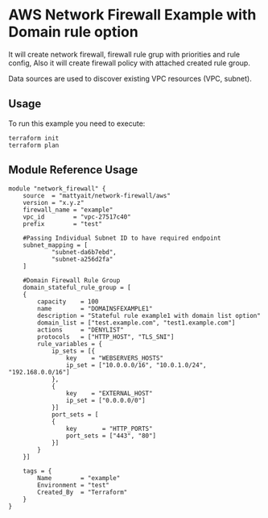 # AWS Network Firewall Example with Domain rule option

It will create network firewall, firewall rule grup with priorities and rule config, Also it will create firewall policy with attached created rule group.

Data sources are used to discover existing VPC resources (VPC, subnet).

## Usage

To run this example you need to execute:

    terraform init
    terraform plan

## Module Reference Usage    

    module "network_firewall" {
        source  = "mattyait/network-firewall/aws"
        version = "x.y.z"
        firewall_name = "example"
        vpc_id        = "vpc-27517c40"
        prefix        = "test"

        #Passing Individual Subnet ID to have required endpoint
        subnet_mapping = [
                "subnet-da6b7ebd",
                "subnet-a256d2fa"
        ]

        #Domain Firewall Rule Group
        domain_stateful_rule_group = [
        {
            capacity    = 100
            name        = "DOMAINSFEXAMPLE1"
            description = "Stateful rule example1 with domain list option"
            domain_list = ["test.example.com", "test1.example.com"]
            actions     = "DENYLIST"
            protocols   = ["HTTP_HOST", "TLS_SNI"]
            rule_variables = {
                ip_sets = [{
                    key    = "WEBSERVERS_HOSTS"
                    ip_set = ["10.0.0.0/16", "10.0.1.0/24", "192.168.0.0/16"]
                },
                {
                    key    = "EXTERNAL_HOST"
                    ip_set = ["0.0.0.0/0"]
                }]
                port_sets = [
                {
                    key       = "HTTP_PORTS"
                    port_sets = ["443", "80"]
                }]
            }
        }]

        tags = {
            Name        = "example"
            Environment = "test"
            Created_By  = "Terraform"
        }
    }
    